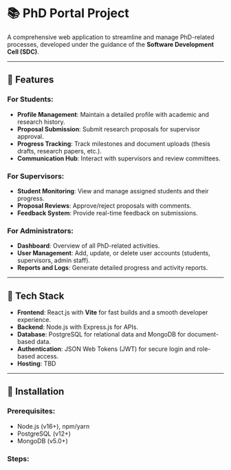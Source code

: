 # 📚 PhD Portal Project  

A comprehensive web application to streamline and manage PhD-related processes, developed under the guidance of the **Software Development Cell (SDC)**.  

---

## 🌟 Features  

### For Students:  
- **Profile Management**: Maintain a detailed profile with academic and research history.  
- **Proposal Submission**: Submit research proposals for supervisor approval.  
- **Progress Tracking**: Track milestones and document uploads (thesis drafts, research papers, etc.).  
- **Communication Hub**: Interact with supervisors and review committees.  

### For Supervisors:  
- **Student Monitoring**: View and manage assigned students and their progress.  
- **Proposal Reviews**: Approve/reject proposals with comments.  
- **Feedback System**: Provide real-time feedback on submissions.  

### For Administrators:  
- **Dashboard**: Overview of all PhD-related activities.  
- **User Management**: Add, update, or delete user accounts (students, supervisors, admin staff).  
- **Reports and Logs**: Generate detailed progress and activity reports.  

---

## 🔧 Tech Stack  

- **Frontend**: React.js with **Vite** for fast builds and a smooth developer experience.  
- **Backend**: Node.js with Express.js for APIs.  
- **Database**: PostgreSQL for relational data and MongoDB for document-based data.  
- **Authentication**: JSON Web Tokens (JWT) for secure login and role-based access.  
- **Hosting**: TBD  

---

## 🚀 Installation  

### Prerequisites:  
- Node.js (v16+), npm/yarn  
- PostgreSQL (v12+)  
- MongoDB (v5.0+)  

### Steps:  
